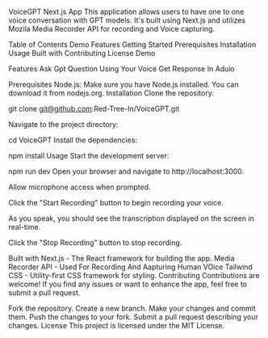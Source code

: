 VoiceGPT Next.js App
This application allows users to have one to one voice conversation with GPT models.
It's built using Next.js and utilizes Mozila Media Recorder API for recording and Voice capturing.



Table of Contents
Demo
Features
Getting Started
Prerequisites
Installation
Usage
Built with
Contributing
License
Demo


Features
Ask Gpt Question Using Your Voice
Get Response In Aduio

Prerequisites
Node.js: Make sure you have Node.js installed. You can download it from nodejs.org.
Installation
Clone the repository:

git clone git@github.com:Red-Tree-In/VoiceGPT.git

Navigate to the project directory:

cd VoiceGPT
Install the dependencies:

npm install
Usage
Start the development server:

npm run dev
Open your browser and navigate to http://localhost:3000.

Allow microphone access when prompted.

Click the "Start Recording" button to begin recording your voice.

As you speak, you should see the transcription displayed on the screen in real-time.

Click the "Stop Recording" button to stop recording.

Built with
Next.js - The React framework for building the app.
Media Recorder API - Used For Recording And Aapturing Human VOice
Tailwind CSS - Utility-first CSS framework for styling.
Contributing
Contributions are welcome! If you find any issues or want to enhance the app, feel free to submit a pull request.

Fork the repository.
Create a new branch.
Make your changes and commit them.
Push the changes to your fork.
Submit a pull request describing your changes.
License
This project is licensed under the MIT License.